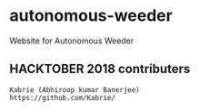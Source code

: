 # autonomous-weeder
Website for Autonomous Weeder


## HACKTOBER 2018 contributers
    Kabrie (Abhiroop kumar Banerjee)
    https://github.com/Kabrie/
